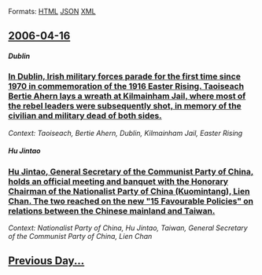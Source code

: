 
Formats: [HTML](2006/04/16/index.html)  [JSON](2006/04/16/index.json)  [XML](2006/04/16/index.xml)  

## [2006-04-16](/news/2006/04/16/index.md)

##### Dublin
### [ In Dublin, Irish military forces parade for the first time since 1970 in commemoration of the 1916 Easter Rising. Taoiseach Bertie Ahern lays a wreath at Kilmainham Jail, where most of the rebel leaders were subsequently shot, in memory of the civilian and military dead of both sides. ](/news/2006/04/16/in-dublin-irish-military-forces-parade-for-the-first-time-since-1970-in-commemoration-of-the-1916-easter-rising-taoiseach-bertie-ahern-la.md)
_Context: Taoiseach, Bertie Ahern, Dublin, Kilmainham Jail, Easter Rising_

##### Hu Jintao
### [ Hu Jintao, General Secretary of the Communist Party of China, holds an official meeting and banquet with the Honorary Chairman of the Nationalist Party of China (Kuomintang), Lien Chan. The two reached on the new "15 Favourable Policies" on relations between the Chinese mainland and Taiwan. ](/news/2006/04/16/hu-jintao-general-secretary-of-the-communist-party-of-china-holds-an-official-meeting-and-banquet-with-the-honorary-chairman-of-the-natio.md)
_Context: Nationalist Party of China, Hu Jintao, Taiwan, General Secretary of the Communist Party of China, Lien Chan_

## [Previous Day...](/news/2006/04/15/index.md)

